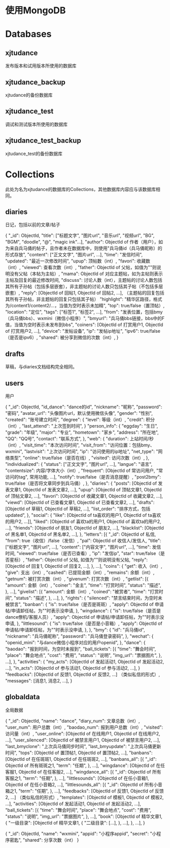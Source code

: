 # 使用MongoDB

# Databases

## xjtudance

发布版本和试用版本所使用的数据库
	
## xjtudance_backup
	
xjtudance的备份数据库

## xjtudance_test
	
调试和测试版本所使用的数据库
	
## xjtudance_test_backup
	
xjtudance_test的备份数据库
	
# Collections
	
此处为名为xjtudance的数据库的Collections，其他数据库内容应与该数据库相同。
	
## diaries
	
日记，包括以前的文章/帖子
	
{
	"_id": ObjectId,
	"title": ["标题文字", "图片url", "音乐url", "视频url", "BG", "BGM", "doodle", "@", "magic ink"...],
    "author": ObjectId of 作者（用户），如为来自兵马俑的帖子，且作者未在数据库中，则使用"兵马俑id（兵马俑昵称）的形式存放",
	"content": ["正文文字", "图片url", ...],
	"time": "发信时间",
	"updated": "最近一次修改时间",
	"upup": 顶帖数（int）,
    "favori": 收藏数（int）,
	"viewed": 查看次数（int）,
	"father": ObjectId of 父帖，如值为""则说明没有父帖（本帖为主帖）,
	"mama": ObjectId of 对应主题帖，如为主帖则表示主帖及回复的最近修改时间,
	"discuss": 讨论人数（int），主题帖的讨论人数包括其所有子孙帖（包括多层嵌套），非主题帖的讨论人数只包括其子帖（不包括多层嵌套）,
	"reply": [ObjectId of 回帖1, ObjectId of 回帖2, ...], （主题帖的回复包括其所有子孙帖，非主题帖的回复只包括其子帖）
	"highlight": "精华区路径，格式为/content1/content2/...，当值为空时表示未加精",
	"top": true/false（置顶帖）,
	"location": "定位",
	"tags": ["标签1", "标签2", ...],
	"from": "发表位置，包括bmy（兵马俑bbs）、wxmini（微信小程序）",
	"bmyurl": "兵马俑bbs链接，bbs中的F值，当值为空时表示未发布到bbs",
	"coiners": [ObjectId of 打赏用户1, ObjectId of 打赏用户2, ...],
	"device": "发帖设备",
	"ip": "发帖ip地址",
	"ipv6": true/false（是否是ipv6）,
	"shared": 被分享到微信的次数（int）,
}

## drafts

草稿，与diaries文档结构完全相同。

## users

用户

{
	"_id": ObjectId,
	"id_dance": "dance的id",
	"nickname": "昵称",
	"password": "密码",
	"avatar_url": "头像图片url，默认使用微信头像",
	"gender": "性别",
	"created": "账号建立时间",
	"degree": {
		"level": 等级（int）,
		"credit": 积分（int）,
		"last_attend": "上次签到时间",
	}
	"person_info": {
		"eggday": "生日",
		"grade": "年级",
		"major": "专业",
		"hometown": "家乡",
		"address": "所在地",
		"QQ": "QQ号",
		"contact": "联系方式",
	},
	"web": {
		"duration": 上站时间/秒（int）,
		"visit_time": "本次访问时间",
		"visit_from": "访问位置：包括bmy、wxmini",
		"lastvisit": "上次访问时间",
		"ip": "访问使用的ip地址",
		"net_type": "网络类型",
		"online": true/false（是否在线）,
		"visited": 访问次数（int）,
	},
	"individualized": {
		"status": ["正文文字", "图片url", ...],
		"langue": "语言",
		"contentsize": 内容/字体大小（int）,
		"frequent": [ObjectId of 常访问用户, "常访问的tag", 常用功能, ...],
		"notify": true/false（是否消息提醒）,
		"post2bmy": true/false（是否将文章同步到兵马俑）,
	},
	"diaries": {
		"posts": [ObjectId of 发表文章1, ObjectId of 发表文章2, ...],
		"upup": [ObjectId of 顶帖文章1, ObjectId of 顶帖文章2, ...],
		"favori": [ObjectId of 收藏文章1, ObjectId of 收藏文章2, ...],
		"viewd": [ObjectId of 已查看文章1, ObjectId of 已查看文章2, ...],
		"drafts": [ObjectId of 草稿1, ObjectId of 草稿2, ...],
		"list_order": "排序方式，包括updated",
	},
	"social": {
		"like": [ObjectId of ta喜欢的用户1, ObjectId of ta喜欢的用户2, ...]],
		"liked": [ObjectId of 喜欢ta的用户1, ObjectId of 喜欢ta的用户2, ...],	
		"friends": [ObjectId of 朋友1, ObjectId of 朋友2, ...],
		"blacklist": [ObjectId of 黑名单1, ObjectId of 黑名单2, ...],
	},
	"letters": [{
		"_id": ObjectId of 私信,
		"from": true（收信）/false（发信）,
		"pal": ObjectId of 收信人/发信人,
		"title": ["标题文字", "图片url", ...],
		"content": ["内容文字", "图片url", ...],
		"time": 发信时间,
		"viewed": true/false（是否已查看）,
		"ip": "发信ip",
		"star": true/false（是否星标）,
		"father": ObjectId of 父帖, 如值为""则说明没有父帖,
		"reply": [ObjectId of 回复1, ObjectId of 回复2, ...],
	}, ...],
	"coins": {
		"get": 收入（int）,
		"give": 支出（int）,
		"cashed": 已提现金额（int）,
		"remains": 余额（int）,
		"getnum": 被打赏次数（int）,
		"givenum": 打赏次数（int）,
		"getlist": [{
			"amount": 金额（int）,
			"coiner": "金主",
			"time": "打赏时间",
			"status": "描述",
		}, ...],
		"givelist": [{
			"amount": 金额（int）,
			"coined": "被赏者",
			"time": "打赏时间",
			"status": "描述",
		}, ...],
	},
	"rights": {
		"silenced": "禁言结束时间，为空时未被禁言",
		"banban": {
			"is": true/false（是否是斑斑）,
			"apply": ObjectId of 申请帖/申请卸任帖，为""时表示没申请,
		},
		"wingdance": {
			"is": true/false（是否是dance僚机/客服人员）,
			"apply": ObjectId of 申请帖/申请卸任帖，为""时表示没申请,
		},
		"littlesound": {
			"is": true/false（是否是小音箱）,
			"apply": ObjectId of 申请帖/申请卸任帖，为""时表示没申请,
		},
	},
	"bmy": {
		"id": "兵马俑id",
		"nickname": "兵马俑昵称",
		"password": "兵马俑登录密码",
	},
	"wechat": {
		"openid_mini": "与dance微信小程序对应的用户openid",
	},
	"dance": {
		"baodao": "报到时间，为空时未报到",
		"ball_tickets": [{
			"time": "舞会时间",
			"place": "舞会地点",
			"cost": "费用",
			"status": "说明",
			"img_url": "票据图片",
		}, ...],
	},
	"activities": {
		"my_acts": [ObjectId of 发起活动1, ObjectId of 发起活动2, ...],
		"in_acts": [ObjectId of 参与活动1, ObjectId of 参与活动2, ...],
	}
	"feedbacks": [ObjectId of 反馈1, ObjectId of 反馈2, ...] （类似私信的形式）,
	"messages": [消息1, 消息2, ...],
}
	
## globaldata
	
全局数据
	
{
	"_id": ObjectId,
	"name": "dance",
	"diary_num": 文章总数（int）,
	"user_num": 用户总数（int）,
	"baodao_num": 报到用户总数（int）,
	"visited": 访问量（int）,
	"user_online": [ObjectId of 在线用户1, ObjectId of 在线用户2, ...],
	"user_silenced": [ObjectId of 被禁言用户1, ObjectId of 被禁言用户2, ...],
	"last_bmyclone": "上次兵马俑同步时间",
	"last_bmyupdate": "上次兵马俑更新时间",
	"tops": [ObjectId of 置顶帖1, ObjectId of 置顶帖2, ...],
	"banbans": [ObjectId of 在任斑斑1, ObjectId of 在任斑斑2, ...],
	"banbans_all": [{ 
		"_id": ObjectId of 所有斑斑之1,
		"term": "任期",
	}, ...],
	"wingdance": [ObjectId of 在任客服1, ObjectId of 在任客服2, ...],
	"wingdance_all": [{ 
		"_id": ObjectId of 所有客服之1,
		"term": "任期",
	}, ...],
	"littlesounds": [ObjectId of 在任小音箱1, ObjectId of 在任小音箱2, ...],
	"littlesounds_all": [{ 
		"_id": ObjectId of 所有小音箱之1,
		"term": "任期",
	}, ...],
	"feedbacks": [ObjectId of 反馈1, ObjectId of 反馈2, ...] （类似私信的形式）,
	"templates": [ObjectId of 模板1, ObjectId of 模板2, ...],
	"activities": [ObjectId of 发起活动1, ObjectId of 发起活动2, ...],
	"ball_tickets": [{
		"time": "舞会时间",
		"place": "舞会地点",
		"cost": "费用",
		"status": "说明",
		"img_url": "票据图片",
	}, ...],
	"book": [ObjectId of 精华文章1, {
		"一级目录": [ObjectId of 精华文章1, {
			"二级目录": [...],
		}, ...],
	}, ...],
}

{
	"_id": ObjectId,
	"name": "wxmini",
	"appid": "小程序appid",
	"secret": "小程序密匙",
	"shared": 分享次数（int）
}